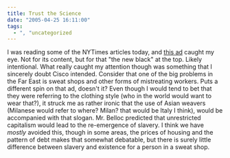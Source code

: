 ```yaml
---
title: Trust the Science
date: "2005-04-25 16:11:00"
tags:
  - ", "uncategorized
---
```

<p> I was reading some of the NYTimes articles today, and <a href="http://spe.atdmt.com/b/OGOGICISCCSC/NewBlack_336x850.jpg.jpg">this
ad</a> caught my eye.  Not for its content, but for that "the
new black" at the top.  Likely intentional.  What really caught my
attention though was something that I sincerely doubt Cisco intended.
Consider that one of the big problems in the Far East is sweat shops
and other forms of mistreating workers.  Puts a different spin on
that ad, doesn't it?  Even though I would tend to bet that they were
referring to the clothing style (who in the world would want to wear
that?), it struck me as rather ironic that the use of Asian weavers
(Milanese would refer to where? Milan? that would be Italy I think),
would be accompanied with that slogan.  Mr. Belloc predicted that
unrestricted capitalism would lead to the re-emergence of slavery.
I think we have <em>mostly</em> avoided this, though in some areas,
the prices of housing and the pattern of debt makes that somewhat
debatable, but there is surely little difference between slavery
and existence for a person in a sweat shop.</p>

